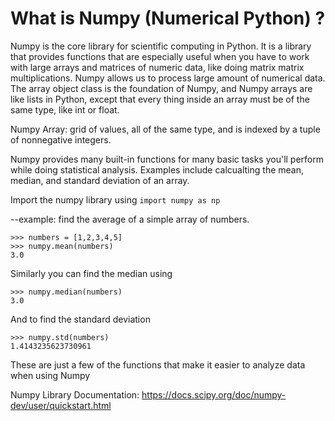 # What is Numpy (Numerical Python) ?

Numpy is the core library for scientific computing in Python. It is a library that provides functions that are especially useful when you have to work with large arrays and matrices of numeric data, like doing matrix matrix multiplications. Numpy allows us to process large amount of numerical data. The array object class is the foundation of Numpy, and Numpy arrays are like lists in Python, except that every thing inside an array must be of the same type, like int or float.

Numpy Array: grid of values, all of the same type, and is indexed by a tuple of nonnegative integers.

Numpy provides many built-in functions for many basic tasks you'll perform while doing statistical analysis. Examples include calcualting the mean, median, and standard deviation of an array.

Import the numpy library using ```import numpy as np```

--example: find the average of a simple array of numbers.
```
>>> numbers = [1,2,3,4,5]
>>> numpy.mean(numbers)
3.0
```

Similarly you can find the median using

```
>>> numpy.median(numbers)
3.0
```

And to find the standard deviation

```
>>> numpy.std(numbers)
1.4143235623730961
```

These are just a few of the functions that make it easier to analyze data when using Numpy

Numpy Library Documentation: https://docs.scipy.org/doc/numpy-dev/user/quickstart.html
